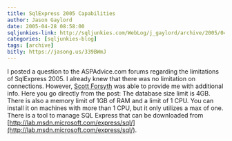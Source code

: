 ```yaml
---
title: SqlExpress 2005 Capabilities
author: Jason Gaylord
date: 2005-04-28 08:58:00
sqljunkies-link: http://sqljunkies.com/WebLog/j_gaylord/archive/2005/04/28/12992.aspx
categories: [sqljunkies-blog]
tags: [archive]
bitly: https://jasong.us/339BWmJ
---
```


I posted a question to the ASPAdvice.com forums regarding the limitations of SqlExpress 2005. I already knew that there was no limitation on connections. However, [Scott Forsyth](http://weblogs.asp.net/owscott) was able to provide me with additional info. Here you go directly from the post: The database size limit is 4GB. There is also a memory limit of 1GB of RAM and a limit of 1 CPU. You can install it on machines with more than 1 CPU, but it only utilizes a max of one. There is a tool to manage SQL Express that can be downloaded from [http://lab.msdn.microsoft.com/express/sql/](http://lab.msdn.microsoft.com/express/sql/).